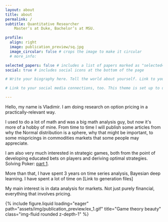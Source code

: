 ```yaml
---
layout: about
title: about
permalink: /
subtitle: Quantitative Researcher 
    Master’s at Duke, Bachelor’s at MSU.

profile:
  align: right
  image: publication_preview/sq.jpg
  image_circular: false # crops the image to make it circular
  # more_info: 

selected_papers: false # includes a list of papers marked as "selected={true}"
social: true # includes social icons at the bottom of the page

# Write your biography here. Tell the world about yourself. Link to your favorite [subreddit](http://reddit.com). You can put a picture in, too. The code is already in, just name your picture `prof_pic.jpg` and put it in the `img/` folder.

# Link to your social media connections, too. This theme is set up to use [Font Awesome icons](https://fontawesome.com/) and [Academicons](https://jpswalsh.github.io/academicons/), like the ones below. Add your Facebook, Twitter, LinkedIn, Google Scholar, or just disable all of them.

---
```


Hello, my name is Vladimir.
I am doing research on option pricing in a practically-relevant way.

I used to do a lot of math and was a big math analysis guy, but now it's more of a hobby of mine. From time to time I will publish some articles from why the Normal distribution is a sphere, why that might be important, to  some mispricings in commodities markets that some people may appreciate.


I am also very much interested in strategic games, both from the point of developing educated bets on players and deriving optimal strategies. Solving Poker: [part 1](https://vkhismatullin.github.io/projects/naive_poker_game/).

More than that, I have spent 3 years on time series analysis, Bayesian deep learning. I have spent a lot of time on [Link to generation files]

My main interest is in data analysis for markets. Not just purely financial, everything that involves pricing.



<div class="row">
    <div class="col-sm mt-3 mt-md-0">
        {% include figure.liquid loading="eager" path="assets/img/publication_preview/ex_1.gif" title="Game theory beauty" class="img-fluid rounded z-depth-1" %}
    </div>
</div>